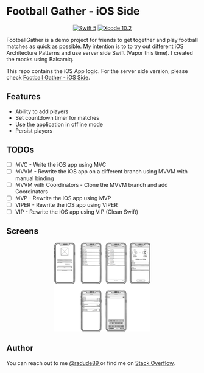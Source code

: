 # Football Gather - iOS Side

<p align="center">
    <a href="https://swift.org"><img src="https://img.shields.io/badge/swift-5-orange.svg" alt="Swift 5" /></a>
    <a href="https://developer.apple.com/xcode/"><img src="https://img.shields.io/badge/Xcode-10.2-blue.svg" alt="Xcode 10.2" /></a>
</p>
                                                                                                                         
FootballGather is a demo project for friends to get together and play football matches as quick as possible.
My intention is to to try out different iOS Architecture Patterns and use server side Swift (Vapor this time).
I created the mocks using Balsamiq.

This repo contains the iOS App logic. For the server side version, please check <a href="https://github.com/radude89/footballgather-ws" target="_blank">Football Gather - iOS Side</a>.

## Features
* Ability to add players
* Set countdown timer for matches
* Use the application in offline mode
* Persist players

## TODOs

- [ ] MVC - Write the iOS app using MVC 
- [ ] MVVM - Rewrite the iOS app on a different branch using MVVM with manual binding
- [ ] MVVM with Coordinators - Clone the MVVM branch and add Coordinators
- [ ] MVP - Rewrite the iOS  app using MVP
- [ ] VIPER - Rewrite the iOS  app using VIPER
- [ ] VIP - Rewrite the iOS  app using VIP (Clean Swift)

## Screens

<p align="center">
    <img src="https://github.com/radude89/footballgather-ios/blob/master/Screenshots/FootballGather-db-mockups-v01.png" width="50%" height="50%" alt="FootballGather-db-diagram" />
</p>

## Author
You can reach out to me <a href="https://twitter.com/radude89">@radude89 </a> or find me on <a href="https://stackoverflow.com/users/893046/radu-dan">Stack Overflow</a>.
